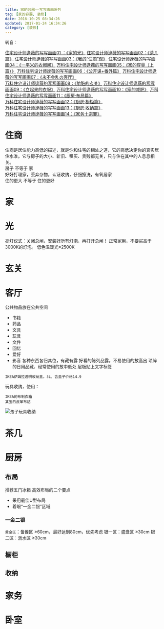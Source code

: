 ```yaml
---
title: 家的容器——写写画画系列
tag: [家的容器, 装修]
date: 2016-10-25 08:34:26
updated: 2017-01-24 16:34:26
category: [装修]
---
```

转自：

[住宅设计师逯薇的写写画画01 ：《家的光》](http://mp.weixin.qq.com/s?__biz=MzA4MDExMDM2OA==&mid=204029866&idx=1&sn=78afac8b412ae71c16badb724db045ba&scene=4#wechat_redirect)
[住宅设计师逯薇的写写画画02：《茶几篇》](http://mp.weixin.qq.com/s?__biz=MzA4MDExMDM2OA==&mid=204217822&idx=1&sn=d5780de04c85e88f3d2b1c518a323736&scene=4#wechat_redirect)
[住宅设计师逯薇的写写画画03：《我的“住商”观》](http://mp.weixin.qq.com/s?__biz=MzA4MDExMDM2OA==&mid=204399767&idx=1&sn=4d82ad3db942cd448da29ce3d7d1d395&scene=4#wechat_redirect)
[住宅设计师逯薇的写写画画04：《一平米的衣帽间》](http://mp.weixin.qq.com/s?__biz=MzA4MDExMDM2OA==&mid=204659840&idx=1&sn=ebd56b4a5a9981e7451fe7317c988028&scene=4#wechat_redirect)
[万科住宅设计师逯薇的写写画画05：《家的容量（上篇）》](http://mp.weixin.qq.com/s?__biz=MzA4MDExMDM2OA==&mid=205118942&idx=1&sn=cd4c1e6d6d3efc2de1ef64cabb5fe394&scene=4#wechat_redirect)
[万科住宅设计师逯薇的写写画画06：《公开课+番外篇》](http://mp.weixin.qq.com/s?__biz=MzA4MDExMDM2OA==&mid=205495233&idx=1&sn=ffb0091ab2d95ad2608038e1c28d14f8&scene=4#wechat_redirect)
[万科住宅设计师逯薇的写写画画07：《永不会乱の客厅》](http://mp.weixin.qq.com/s?__biz=MzA4MDExMDM2OA==&mid=206170494&idx=1&sn=c429d9b07576a263d7cdf9da2be7a349&scene=20#rd)  
[万科住宅设计师逯薇的写写画画08：《肮脏的玄关》](http://mp.weixin.qq.com/s?__biz=MzA4MDExMDM2OA==&mid=206493668&idx=1&sn=33e7d5074a884f89d777a1965199e0b9&scene=4#wechat_redirect)
[万科住宅设计师逯薇的写写画画09：《立起来的衣服》](http://mp.weixin.qq.com/s?__biz=MzA4MDExMDM2OA==&mid=207197865&idx=1&sn=d8d24dcec9abbe5547ddcd1b725db78a&scene=4#wechat_redirect)
[万科住宅设计师逯薇的写写画画10：《家的减肥》](http://mp.weixin.qq.com/s?__biz=MzA4MDExMDM2OA==&mid=207738681&idx=1&sn=90e1acc9f0bda4e09a81d0d8134b7c94&scene=4#wechat_redirect)
[万科住宅设计师逯薇的写写画画11：《厨房·布局篇》](http://mp.weixin.qq.com/s?__biz=MzA4MDExMDM2OA==&mid=207938893&idx=1&sn=e4e36a9b5b4b8e62bb780cb246bbd42b&scene=20#rd)  
[万科住宅设计师逯薇的写写画画12：《厨房·橱柜篇》](http://mp.weixin.qq.com/s?__biz=MzA4MDExMDM2OA==&mid=208352978&idx=1&sn=f8e02a1b9eec489af2dc53ece4657ee1&scene=20#rd)  
[万科住宅设计师逯薇的写写画画13：《厨房·收纳篇》](http://mp.weixin.qq.com/s?__biz=MzA4MDExMDM2OA==&mid=208625909&idx=1&sn=a554c82b2d3b876294f1ee1aebaf7cae&scene=20#rd)  
[万科住宅设计师逯薇的写写画画14：《家务十宗罪》](http://mp.weixin.qq.com/s?__biz=MzA4MDExMDM2OA==&mid=400068558&idx=1&sn=eb2103e05ab4235b27c34b4e4229bc9f&scene=4#wechat_redirect)
# 住商
住商是居住能力高低的描述，就是你和住宅的相处之道，它的高低决定你的真实居住水准。它与房子的大小、新旧、租买、贵贱都无关，只与住在其中的人息息相关。  
房子 不等于 家  
好好打理家，丢弃杂物，认证收纳，仔细擦洗，有氧居家  
住的更大 不等于 住的更好  
# 家
# 光
亮灯仪式：关闭总闸，安装好所有灯泡，再打开总闸！
正常家用，不要买高于3000K的灯泡。
低色温暖光=2500K
# 玄关
# 客厅
公共物品放在公共空间
- 书籍
- 药品
- 文具
- 玩具
- 文件
- 回忆
- 爱好
- 影音
各种东西各归其位，有藏有露
好看的陈列品露，不易使用的放高出
琐碎的日用品藏，经常使用的放中低处
层板贴上文字标签
```
IKEA萨姆拉透明收纳盒，5L，含盖子价格14.9
```

玩具收纳，使用：
```
IKEA的布制衣箱
某宝的皮革布贴
```
![孩子玩具收纳](http://mmbiz.qpic.cn/mmbiz/TU7Iab8riaAtfQbIzMxVUbAGb2slC8R8hHtJ8SlYMAMEJSFUR3WWiaBxyOchiaqrsRnNE5f3ibsUD5R42ibGcCGpvQA/640?wx_fmt=jpeg&tp=webp&wxfrom=5&wx_lazy=1)

# 茶几
# 厨房
## 布局
推荐五门冰箱
高效布局的二个要点
- 采用最佳U型布局
- 着眼“一金二银”区域
### 一金二银
`黄金区`：备餐区  ≥60cm，最好达到80cm，优先考虑
银一区：盛盘区  ≥30cm
银二区：沥水区  ≥30cm
## 橱柜
## 收纳

# 家务

# 卧室
